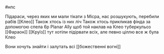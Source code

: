 #нпс

Підараси, через яких ми мали тікати з Місра, нас розшукують, перебили рабів [[Клео]]
Також хтось із них ліч
Також хтось прикликав фінда за допомогою спела 6р Planar Ally щоб той наклав на Клео туберкульоз 
[[Фараон]]
[[Круїз]] тут хотіли підірвати всіх, але певно ціллю все ж була Клео

Вони хочуть знайти і залутать всі [[божественні вогні]]